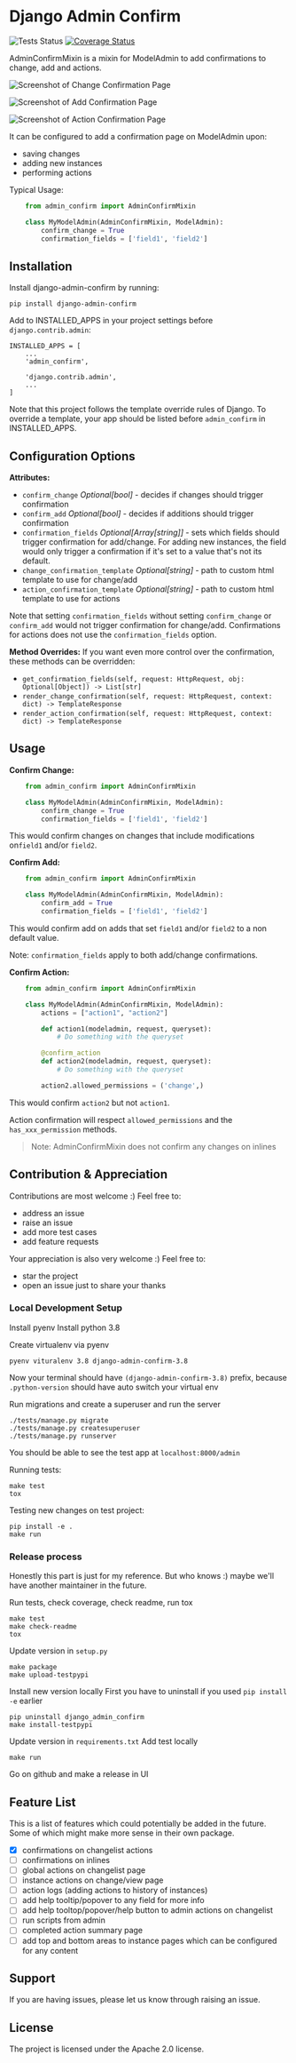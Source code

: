 # Django Admin Confirm

![Tests Status](https://github.com/TrangPham/django-admin-confirm/actions/workflows/.github/workflows/test.yml/badge.svg)
[![Coverage Status](https://coveralls.io/repos/github/TrangPham/django-admin-confirm/badge.svg)](https://coveralls.io/github/TrangPham/django-admin-confirm)

AdminConfirmMixin is a mixin for ModelAdmin to add confirmations to change, add and actions.

![Screenshot of Change Confirmation Page](https://raw.githubusercontent.com/TrangPham/django-admin-confirm/main/screenshot.png)

![Screenshot of Add Confirmation Page](https://raw.githubusercontent.com/TrangPham/django-admin-confirm/main/screenshot_confirm_add.png)

![Screenshot of Action Confirmation Page](https://raw.githubusercontent.com/TrangPham/django-admin-confirm/main/screenshot_confirm_action.png)

It can be configured to add a confirmation page on ModelAdmin upon:

- saving changes
- adding new instances
- performing actions

Typical Usage:

```py
    from admin_confirm import AdminConfirmMixin

    class MyModelAdmin(AdminConfirmMixin, ModelAdmin):
        confirm_change = True
        confirmation_fields = ['field1', 'field2']
```

## Installation

Install django-admin-confirm by running:

    pip install django-admin-confirm

Add to INSTALLED_APPS in your project settings before `django.contrib.admin`:

    INSTALLED_APPS = [
        ...
        'admin_confirm',

        'django.contrib.admin',
        ...
    ]

Note that this project follows the template override rules of Django.
To override a template, your app should be listed before `admin_confirm` in INSTALLED_APPS.

## Configuration Options

**Attributes:**

- `confirm_change` _Optional[bool]_ - decides if changes should trigger confirmation
- `confirm_add` _Optional[bool]_ - decides if additions should trigger confirmation
- `confirmation_fields` _Optional[Array[string]]_ - sets which fields should trigger confirmation for add/change. For adding new instances, the field would only trigger a confirmation if it's set to a value that's not its default.
- `change_confirmation_template` _Optional[string]_ - path to custom html template to use for change/add
- `action_confirmation_template` _Optional[string]_ - path to custom html template to use for actions

Note that setting `confirmation_fields` without setting `confirm_change` or `confirm_add` would not trigger confirmation for change/add. Confirmations for actions does not use the `confirmation_fields` option.

**Method Overrides:**
If you want even more control over the confirmation, these methods can be overridden:

- `get_confirmation_fields(self, request: HttpRequest, obj: Optional[Object]) -> List[str]`
- `render_change_confirmation(self, request: HttpRequest, context: dict) -> TemplateResponse`
- `render_action_confirmation(self, request: HttpRequest, context: dict) -> TemplateResponse`

## Usage

**Confirm Change:**

```py
    from admin_confirm import AdminConfirmMixin

    class MyModelAdmin(AdminConfirmMixin, ModelAdmin):
        confirm_change = True
        confirmation_fields = ['field1', 'field2']
```

This would confirm changes on changes that include modifications on`field1` and/or `field2`.

**Confirm Add:**

```py
    from admin_confirm import AdminConfirmMixin

    class MyModelAdmin(AdminConfirmMixin, ModelAdmin):
        confirm_add = True
        confirmation_fields = ['field1', 'field2']
```

This would confirm add on adds that set `field1` and/or `field2` to a non default value.

Note: `confirmation_fields` apply to both add/change confirmations.

**Confirm Action:**

```py
    from admin_confirm import AdminConfirmMixin

    class MyModelAdmin(AdminConfirmMixin, ModelAdmin):
        actions = ["action1", "action2"]

        def action1(modeladmin, request, queryset):
            # Do something with the queryset

        @confirm_action
        def action2(modeladmin, request, queryset):
            # Do something with the queryset

        action2.allowed_permissions = ('change',)
```

This would confirm `action2` but not `action1`.

Action confirmation will respect `allowed_permissions` and the `has_xxx_permission` methods.

> Note: AdminConfirmMixin does not confirm any changes on inlines

## Contribution & Appreciation

Contributions are most welcome :) Feel free to:

- address an issue
- raise an issue
- add more test cases
- add feature requests

Your appreciation is also very welcome :) Feel free to:

- star the project
- open an issue just to share your thanks

### Local Development Setup

Install pyenv
Install python 3.8

Create virtualenv via pyenv

```
pyenv vituralenv 3.8 django-admin-confirm-3.8
```

Now your terminal should have `(django-admin-confirm-3.8)` prefix, because `.python-version` should have auto switch your virtual env

Run migrations and create a superuser and run the server

```
./tests/manage.py migrate
./tests/manage.py createsuperuser
./tests/manage.py runserver
```

You should be able to see the test app at `localhost:8000/admin`

Running tests:

```
make test
tox
```

Testing new changes on test project:

```
pip install -e .
make run
```

### Release process

Honestly this part is just for my reference. But who knows :) maybe we'll have another maintainer in the future.

Run tests, check coverage, check readme, run tox

```
make test
make check-readme
tox
```

Update version in `setup.py`

```
make package
make upload-testpypi
```

Install new version locally
First you have to uninstall if you used `pip install -e` earlier

```
pip uninstall django_admin_confirm
make install-testpypi
```

Update version in `requirements.txt`
Add test locally

```
make run
```

Go on github and make a release in UI

## Feature List

This is a list of features which could potentially be added in the future. Some of which might make more sense in their own package.

- [x] confirmations on changelist actions
- [ ] confirmations on inlines
- [ ] global actions on changelist page
- [ ] instance actions on change/view page
- [ ] action logs (adding actions to history of instances)
- [ ] add help tooltip/popover to any field for more info
- [ ] add help tooltop/popover/help button to admin actions on changelist
- [ ] run scripts from admin
- [ ] completed action summary page
- [ ] add top and bottom areas to instance pages which can be configured for any content

## Support

If you are having issues, please let us know through raising an issue.

## License

The project is licensed under the Apache 2.0 license.
